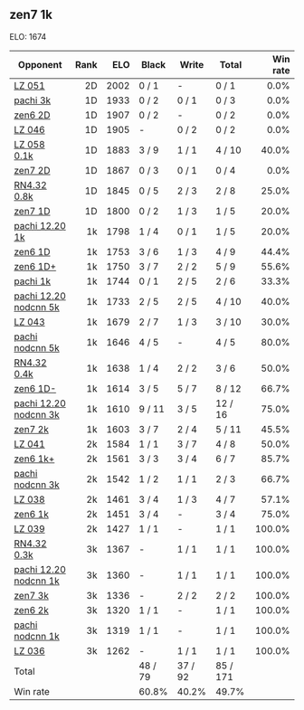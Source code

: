 ## zen7 1k ##

ELO: 1674

Opponent | Rank | ELO | Black | Write | Total | Win rate
---------|-----:|----:|-------|-------|-------|-------:
[LZ 051](LZ%20051.md) | 2D | 2002 | 0 / 1 | - | 0 / 1 | 0.0%
[pachi 3k](pachi%203k.md) | 1D | 1933 | 0 / 2 | 0 / 1 | 0 / 3 | 0.0%
[zen6 2D](zen6%202D.md) | 1D | 1907 | 0 / 2 | - | 0 / 2 | 0.0%
[LZ 046](LZ%20046.md) | 1D | 1905 | - | 0 / 2 | 0 / 2 | 0.0%
[LZ 058 0.1k](LZ%20058%200.1k.md) | 1D | 1883 | 3 / 9 | 1 / 1 | 4 / 10 | 40.0%
[zen7 2D](zen7%202D.md) | 1D | 1867 | 0 / 3 | 0 / 1 | 0 / 4 | 0.0%
[RN4.32 0.8k](RN4.32%200.8k.md) | 1D | 1845 | 0 / 5 | 2 / 3 | 2 / 8 | 25.0%
[zen7 1D](zen7%201D.md) | 1D | 1800 | 0 / 2 | 1 / 3 | 1 / 5 | 20.0%
[pachi 12.20 1k](pachi%2012.20%201k.md) | 1k | 1798 | 1 / 4 | 0 / 1 | 1 / 5 | 20.0%
[zen6 1D](zen6%201D.md) | 1k | 1753 | 3 / 6 | 1 / 3 | 4 / 9 | 44.4%
[zen6 1D+](zen6%201D+.md) | 1k | 1750 | 3 / 7 | 2 / 2 | 5 / 9 | 55.6%
[pachi 1k](pachi%201k.md) | 1k | 1744 | 0 / 1 | 2 / 5 | 2 / 6 | 33.3%
[pachi 12.20 nodcnn 5k](pachi%2012.20%20nodcnn%205k.md) | 1k | 1733 | 2 / 5 | 2 / 5 | 4 / 10 | 40.0%
[LZ 043](LZ%20043.md) | 1k | 1679 | 2 / 7 | 1 / 3 | 3 / 10 | 30.0%
[pachi nodcnn 5k](pachi%20nodcnn%205k.md) | 1k | 1646 | 4 / 5 | - | 4 / 5 | 80.0%
[RN4.32 0.4k](RN4.32%200.4k.md) | 1k | 1638 | 1 / 4 | 2 / 2 | 3 / 6 | 50.0%
[zen6 1D-](zen6%201D-.md) | 1k | 1614 | 3 / 5 | 5 / 7 | 8 / 12 | 66.7%
[pachi 12.20 nodcnn 3k](pachi%2012.20%20nodcnn%203k.md) | 1k | 1610 | 9 / 11 | 3 / 5 | 12 / 16 | 75.0%
[zen7 2k](zen7%202k.md) | 1k | 1603 | 3 / 7 | 2 / 4 | 5 / 11 | 45.5%
[LZ 041](LZ%20041.md) | 2k | 1584 | 1 / 1 | 3 / 7 | 4 / 8 | 50.0%
[zen6 1k+](zen6%201k+.md) | 2k | 1561 | 3 / 3 | 3 / 4 | 6 / 7 | 85.7%
[pachi nodcnn 3k](pachi%20nodcnn%203k.md) | 2k | 1542 | 1 / 2 | 1 / 1 | 2 / 3 | 66.7%
[LZ 038](LZ%20038.md) | 2k | 1461 | 3 / 4 | 1 / 3 | 4 / 7 | 57.1%
[zen6 1k](zen6%201k.md) | 2k | 1451 | 3 / 4 | - | 3 / 4 | 75.0%
[LZ 039](LZ%20039.md) | 2k | 1427 | 1 / 1 | - | 1 / 1 | 100.0%
[RN4.32 0.3k](RN4.32%200.3k.md) | 3k | 1367 | - | 1 / 1 | 1 / 1 | 100.0%
[pachi 12.20 nodcnn 1k](pachi%2012.20%20nodcnn%201k.md) | 3k | 1360 | - | 1 / 1 | 1 / 1 | 100.0%
[zen7 3k](zen7%203k.md) | 3k | 1336 | - | 2 / 2 | 2 / 2 | 100.0%
[zen6 2k](zen6%202k.md) | 3k | 1320 | 1 / 1 | - | 1 / 1 | 100.0%
[pachi nodcnn 1k](pachi%20nodcnn%201k.md) | 3k | 1319 | 1 / 1 | - | 1 / 1 | 100.0%
[LZ 036](LZ%20036.md) | 3k | 1262 | - | 1 / 1 | 1 / 1 | 100.0%
Total | | | 48 / 79 | 37 / 92 | 85 / 171 | 
Win rate| | | 60.8% | 40.2% | 49.7% | 
